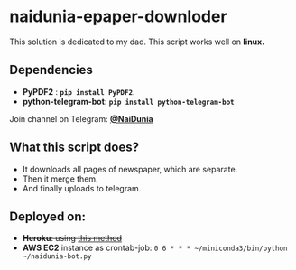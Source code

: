 # naidunia-epaper-downloder

This solution is dedicated to my dad. This script works well on **linux.**

## Dependencies
-	**PyPDF2** : **`pip install PyPDF2`**.
-	**python-telegram-bot**: **`pip install python-telegram-bot`**

Join channel on Telegram: [**@NaiDunia**](http://t.me/NaiDunia)

## What this script does?
-	It downloads all pages of newspaper, which are separate. 
-	Then it merge them.
-	And finally uploads to telegram.

## Deployed on:
-	~~**Heroku**: using [this method](https://github.com/michaelkrukov/heroku-python-script)~~
-	**AWS EC2** instance as crontab-job: `0 6 * * * ~/miniconda3/bin/python ~/naidunia-bot.py`